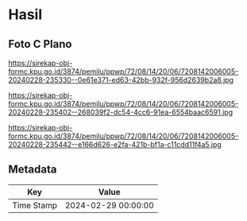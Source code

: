 # Hasil

## Foto C Plano

https://sirekap-obj-formc.kpu.go.id/3874/pemilu/ppwp/72/08/14/20/06/7208142006005-20240228-235330--0e61e371-ed63-42bb-932f-956d2639b2a8.jpg

https://sirekap-obj-formc.kpu.go.id/3874/pemilu/ppwp/72/08/14/20/06/7208142006005-20240228-235402--268039f2-dc54-4cc6-91ea-6554baac6591.jpg

https://sirekap-obj-formc.kpu.go.id/3874/pemilu/ppwp/72/08/14/20/06/7208142006005-20240228-235442--e166d626-e2fa-421b-bf1a-c11cdd11f4a5.jpg


## Metadata

| Key        | Value               |
| ---------- | ------------------- |
| Time Stamp | 2024-02-29 00:00:00 |



